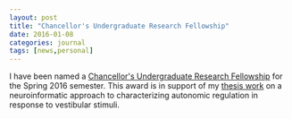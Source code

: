 ```yaml
---
layout: post
title: "Chancellor's Undergraduate Research Fellowship"
date: 2016-01-08
categories: journal
tags: [news,personal]
---
```

 I have been named a [Chancellor's Undergraduate Research Fellowship](http://www.honorscollege.pitt.edu/node/860) for the Spring 2016 semester. This award is in support of my [thesis work](http://ethanagbaker.github.io/projects/) on a neuroinformatic approach to characterizing autonomic regulation in response to vestibular stimuli.  
